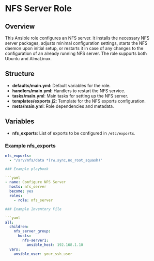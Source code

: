 # NFS Server Role

## Overview

This Ansible role configures an NFS server. It installs the necessary NFS server packages, adjusts minimal configuration settings, starts the NFS daemon upon initial setup, or restarts it in case of any changes to the configuration of an already running NFS server. The role supports both Ubuntu and AlmaLinux.

## Structure

- **defaults/main.yml**: Default variables for the role.
- **handlers/main.yml**: Handlers to restart the NFS service.
- **tasks/main.yml**: Main tasks for setting up the NFS server.
- **templates/exports.j2**: Template for the NFS exports configuration.
- **meta/main.yml**: Role dependencies and metadata.

## Variables

- **nfs_exports**: List of exports to be configured in `/etc/exports`.

### Example nfs_exports

```yaml
nfs_exports:
  - "/srv/nfs/data *(rw,sync,no_root_squash)"

### Example playbook 

```yaml
- name: Configure NFS Server
  hosts: nfs_server
  become: yes
  roles:
    - role: nfs_server

### Example Inventory File

```yaml
all:
  children:
    nfs_server_group:
      hosts:
        nfs-server1:
          ansible_host: 192.168.1.10
  vars:
    ansible_user: your_ssh_user